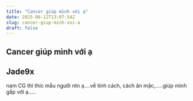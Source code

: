 ```yaml
---
title: "Cancer giúp mình với ạ"
date: 2025-06-12T13:07:54Z
slug: cancer-giup-minh-voi-a
draft: false
---
```


## Cancer giúp mình với ạ

## Jade9x

nam CG thì thíc mẫu người ntn ạ....về tính cách, cách ăn mặc,.....giúp mình gấp với ạ.....